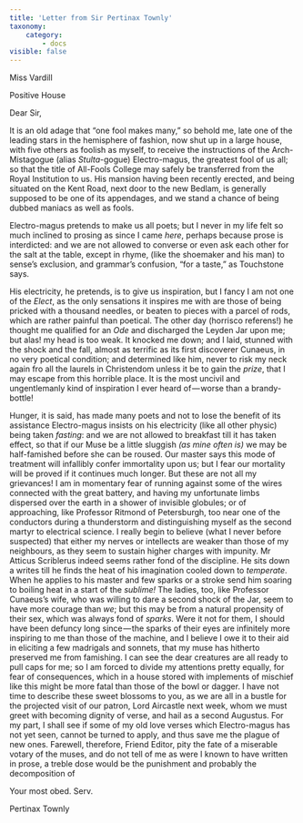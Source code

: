 ```yaml
---
title: 'Letter from Sir Pertinax Townly'
taxonomy:
    category:
        - docs
visible: false
---
```


<div class="author">Miss Vardill</div>

Positive House

Dear Sir,  

It is an old adage that “one fool makes many,” so behold me, late one of the leading stars in the hemisphere of fashion, now shut up in a large house, with five others as foolish as myself, to receive the instructions of the Arch-Mistagogue (alias *Stulta*-gogue) Electro-magus, the greatest fool of us all; so that the title of All-Fools College may safely be transferred from the Royal Institution to us. His mansion having been recently erected, and being situated on the Kent Road, next door to the new Bedlam, is generally supposed to be one of its appendages, and we stand a chance of being dubbed maniacs as well as fools.

Electro-magus pretends to make us all poets; but I never in my life felt so much inclined to prosing as since I came *here*, perhaps because prose is interdicted: and we are not allowed to converse or even ask each other for the salt at the table, except in rhyme, (like the shoemaker and his man) to sense’s exclusion, and grammar’s confusion, “for a taste,” as Touchstone says.

His electricity, he pretends, is to give us inspiration, but I fancy I am not one of the *Elect*, as the only sensations it inspires me with are those of being pricked with a thousand needles, or beaten to pieces with a parcel of rods, which are rather painful than poetical. The other day (horrisco referens!) he thought me qualified for an *Ode* and discharged the Leyden Jar upon me; but alas! my head is too weak. It knocked me down; and I laid, stunned with the shock and the fall, almost as terrific as its first discoverer Cunaeus, in no very poetical condition; and determined like him, never to risk my neck again fro all the laurels in Christendom unless it be to gain the *prize*, that I may escape from this horrible place. It is the most uncivil and ungentlemanly kind of inspiration I ever heard of — worse than a brandy-bottle!  

Hunger, it is said, has made many poets and not to lose the benefit of its assistance Electro-magus insists on his electricity (like all other physic) being taken *fasting*: and we are not allowed to breakfast till it has taken effect, so that if our Muse be a little sluggish *(as mine often is)* we may be half-famished before she can be roused. Our master says this mode of treatment will infallibly confer immortality upon us; but I fear our mortality will be proved if it continues much longer. But these are not all my grievances! I am in momentary fear of running against some of the wires connected with the great battery, and having my unfortunate limbs dispersed over the earth in a shower of invisible globules; or of approaching, like Professor Ritmond of Petersburgh, too near one of the conductors during a thunderstorm and distinguishing myself as the second martyr to electrical science. I really begin to believe (what I never before suspected) that either my nerves or intellects are weaker than those of my neighbours, as they seem to sustain higher charges with impunity. Mr Atticus Scriblerus indeed seems rather fond of the discipline. He sits down a writes till he finds the heat of his imagination cooled down to *temperate*. When he applies to his master and few sparks or a stroke send him soaring to boiling heat in a start of the *sublime!* The ladies, too, like Professor Cunaeus’s wife, who was willing to dare a second shock of the Jar, seem to have more courage than *we*; but this may be from a natural propensity of their sex, which was always fond of *sparks*. Were it not for them, I should have been defuncy long since — the sparks of their eyes are infinitely more inspiring to me than those of the machine, and I believe I owe it to their aid in eliciting a few madrigals and sonnets, that my muse has hitherto preserved me from famishing. I can see the dear creatures are all ready to pull caps for me; so I am forced to divide my attentions pretty equally, for fear of consequences, which in a house stored with implements of mischief like this might be more fatal than those of the bowl or dagger. I have not time to describe these sweet blossoms to you, as we are all in a bustle for the projected visit of our patron, Lord Aircastle next week, whom we must greet with becoming dignity of verse, and hail as a second Augustus. For my part, I shall see if some of my old love verses which Electro-magus has not yet seen, cannot be turned to apply, and thus save me the plague of new ones. Farewell, therefore, Friend Editor, pity the fate of a miserable votary of the muses, and do not tell of me as were I known to have written in prose, a treble dose would be the punishment and probably the decomposition of 

Your most obed. Serv.  

Pertinax Townly